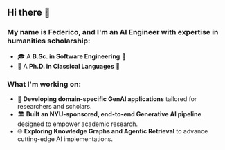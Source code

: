 ## Hi there 👋 

### My name is Federico, and I'm an AI Engineer with expertise in humanities scholarship:
- 🎓 A **B.Sc. in Software Engineering** 🤖 
- 🏺 A **Ph.D. in Classical Languages** 📜

### What I'm working on:
- 🔭 **Developing domain-specific GenAI applications** tailored for researchers and scholars.
- 🏛️ **Built an NYU-sponsored, end-to-end Generative AI pipeline** designed to empower academic research.
- 🌐 **Exploring Knowledge Graphs and Agentic Retrieval** to advance cutting-edge AI implementations.
